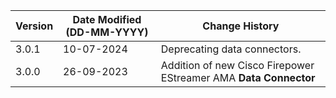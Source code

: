 | **Version** | **Date Modified (DD-MM-YYYY)** | **Change History**                                                  | 
|-------------|--------------------------------|---------------------------------------------------------------------|
| 3.0.1       | 10-07-2024                     |    Deprecating data connectors.                                     |
| 3.0.0       | 26-09-2023                     |	Addition of new Cisco Firepower EStreamer AMA **Data Connector** |
